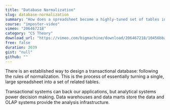 ```yaml
---
title: "Database Normalization"
slug: database-normalization
summary: "How does a spreadsheet become a highly-tuned set of tables in a relational system? There are rules for this - the rules of normalization - which is an essential skill for any developer working with data"
course: "imposter-video"
vimeo: "206467218"
category: "CS Theory"
download_url: "https://vimeo.com/bigmachine/download/206467218/10456bba13"
free: false
duration: 2039
gist: "null"
github: ""
---
```


There is an established way to design a transactional database: following the rules of normalization. This is the process of essentially turning a single, large spreadsheet into a set of related tables.

Transactional systems can back our applications, but analytical systems power decision making. Data warehouses and data marts store the data and OLAP systems provide the analysis infrastructure.


